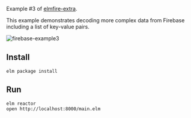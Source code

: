 Example #3 of [elmfire-extra](https://github.com/ThomasWeiser/elmfire-extra).

This example demonstrates decoding more complex data from Firebase including a list of key-value pairs.

![firebase-example3](https://s3.amazonaws.com/f.cl.ly/items/2q0e1x3g0740173J3n2K/Screen%20Shot%202016-03-28%20at%2011.07.43%20PM.png?v=cbd2443e)

## Install

```
elm package install
```

## Run

```
elm reactor
open http://localhost:8000/main.elm
```